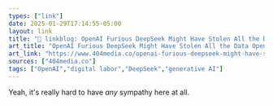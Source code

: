 ```yaml
---
types: ["link"]
date: 2025-01-29T17:14:55-05:00
layout: link
title: "🔗 linkblog: OpenAI Furious DeepSeek Might Have Stolen All the Data OpenAI Stole From Us'"
art_title: "OpenAI Furious DeepSeek Might Have Stolen All the Data OpenAI Stole From Us"
art_link: "https://www.404media.co/openai-furious-deepseek-might-have-stolen-all-the-data-openai-stole-from-us/"
sources: ["404media.co"]
tags: ["OpenAI","digital labor","DeepSeek","generative AI"]
---
```

Yeah, it's really hard to have *any* sympathy here at all.
